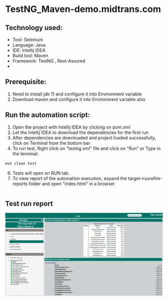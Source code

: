 # TestNG_Maven-demo.midtrans.com

## Technology used:
- Tool: Selenium
- Language: Java
- IDE: Intellij IDEA
- Build tool: Maven
- Framework: TestNG , Rest-Assured
- 

## Prerequisite:
1. Need to install jdk 11 and configure it into Environment variable
2. Download maven and configure it into Environment variable also

## Run the automation script:
1. Open the project with Intellij IDEA by clicking on pom.xml
2. Let the Intellij IDEA to download the dependencies for the first run
3. After dependencies are downloaded and project loaded successfully, click on Terminal from the bottom bar
4. To run test, Right click on "testng.xml" file and click on "Run" or Type in the terminal:
```sh
mvn clean test
```
6. Tests will open on RUN tab.
7. To view report of the automation execution, expand the target->surefire-reports folder and open "index.html" in a browser
```sh
```
## Test run report
![image](https://github.com/saidelgatem/RestAPI_FinalProject/blob/master/target/ResAPI_report.png)
